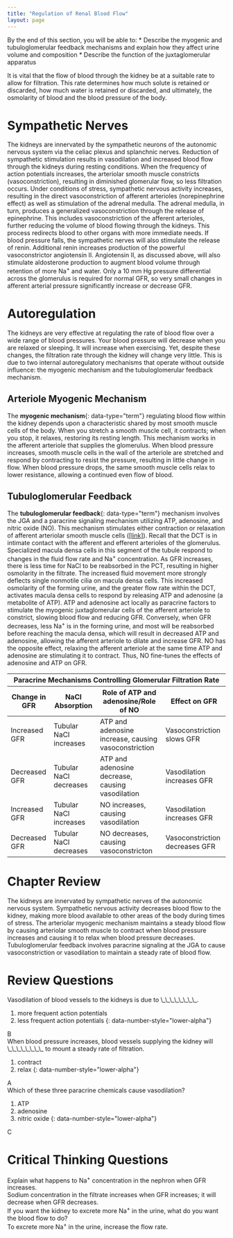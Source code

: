 ```yaml
---
title: "Regulation of Renal Blood Flow"
layout: page
---
```



<div data-type="abstract" markdown="1">
By the end of this section, you will be able to:
* Describe the myogenic and tubuloglomerular feedback mechanisms and explain how they affect urine volume and composition
* Describe the function of the juxtaglomerular apparatus

</div>

It is vital that the flow of blood through the kidney be at a suitable rate to allow for filtration. This rate determines how much solute is retained or discarded, how much water is retained or discarded, and ultimately, the osmolarity of blood and the blood pressure of the body.

# Sympathetic Nerves

The kidneys are innervated by the sympathetic neurons of the autonomic nervous system via the celiac plexus and splanchnic nerves. Reduction of sympathetic stimulation results in vasodilation and increased blood flow through the kidneys during resting conditions. When the frequency of action potentials increases, the arteriolar smooth muscle constricts (vasoconstriction), resulting in diminished glomerular flow, so less filtration occurs. Under conditions of stress, sympathetic nervous activity increases, resulting in the direct vasoconstriction of afferent arterioles (norepinephrine effect) as well as stimulation of the adrenal medulla. The adrenal medulla, in turn, produces a generalized vasoconstriction through the release of epinephrine. This includes vasoconstriction of the afferent arterioles, further reducing the volume of blood flowing through the kidneys. This process redirects blood to other organs with more immediate needs. If blood pressure falls, the sympathetic nerves will also stimulate the release of renin. Additional renin increases production of the powerful vasoconstrictor angiotensin II. Angiotensin II, as discussed above, will also stimulate aldosterone production to augment blood volume through retention of more Na<sup>+</sup> and water. Only a 10 mm Hg pressure differential across the glomerulus is required for normal GFR, so very small changes in afferent arterial pressure significantly increase or decrease GFR.

# Autoregulation

The kidneys are very effective at regulating the rate of blood flow over a wide range of blood pressures. Your blood pressure will decrease when you are relaxed or sleeping. It will increase when exercising. Yet, despite these changes, the filtration rate through the kidney will change very little. This is due to two internal autoregulatory mechanisms that operate without outside influence: the myogenic mechanism and the tubuloglomerular feedback mechanism.

## Arteriole Myogenic Mechanism

The **myogenic mechanism**{: data-type="term"} regulating blood flow within the kidney depends upon a characteristic shared by most smooth muscle cells of the body. When you stretch a smooth muscle cell, it contracts; when you stop, it relaxes, restoring its resting length. This mechanism works in the afferent arteriole that supplies the glomerulus. When blood pressure increases, smooth muscle cells in the wall of the arteriole are stretched and respond by contracting to resist the pressure, resulting in little change in flow. When blood pressure drops, the same smooth muscle cells relax to lower resistance, allowing a continued even flow of blood.

## Tubuloglomerular Feedback

The **tubuloglomerular feedback**{: data-type="term"} mechanism involves the JGA and a paracrine signaling mechanism utilizing ATP, adenosine, and nitric oxide (NO). This mechanism stimulates either contraction or relaxation of afferent arteriolar smooth muscle cells ([\[link\]](#tbl-ch26_08)). Recall that the DCT is in intimate contact with the afferent and efferent arterioles of the glomerulus. Specialized macula densa cells in this segment of the tubule respond to changes in the fluid flow rate and Na<sup>+</sup> concentration. As GFR increases, there is less time for NaCl to be reabsorbed in the PCT, resulting in higher osmolarity in the filtrate. The increased fluid movement more strongly deflects single nonmotile cilia on macula densa cells. This increased osmolarity of the forming urine, and the greater flow rate within the DCT, activates macula densa cells to respond by releasing ATP and adenosine (a metabolite of ATP). ATP and adenosine act locally as paracrine factors to stimulate the myogenic juxtaglomerular cells of the afferent arteriole to constrict, slowing blood flow and reducing GFR. Conversely, when GFR decreases, less Na<sup>+</sup> is in the forming urine, and most will be reabsorbed before reaching the macula densa, which will result in decreased ATP and adenosine, allowing the afferent arteriole to dilate and increase GFR. NO has the opposite effect, relaxing the afferent arteriole at the same time ATP and adenosine are stimulating it to contract. Thus, NO fine-tunes the effects of adenosine and ATP on GFR.

<table id="tbl-ch26_08" summary=""><thead>
<tr>
<th colspan="4">Paracrine Mechanisms Controlling Glomerular Filtration Rate</th>
</tr>
<tr>
<th>Change in GFR</th>
<th>NaCl Absorption</th>
<th>Role of ATP and adenosine/Role of NO</th>
<th>Effect on GFR</th>
</tr>
</thead><tbody>
<tr>
<td>Increased GFR</td>
<td>Tubular NaCl increases</td>
<td>ATP and adenosine increase, causing vasoconstriction</td>
<td>Vasoconstriction slows GFR</td>
</tr>
<tr>
<td>Decreased GFR</td>
<td>Tubular NaCl decreases</td>
<td>ATP and adenosine decrease, causing vasodilation</td>
<td>Vasodilation increases GFR</td>
</tr>
<tr>
<td>Increased GFR</td>
<td>Tubular NaCl increases</td>
<td>NO increases, causing vasodilation</td>
<td>Vasodilation increases GFR</td>
</tr>
<tr>
<td>Decreased GFR</td>
<td>Tubular NaCl decreases</td> 
<td>NO decreases, causing vasoconstricton</td>
<td>Vasoconstriction decreases GFR</td>
</tr>
</tbody></table>

# Chapter Review

The kidneys are innervated by sympathetic nerves of the autonomic nervous system. Sympathetic nervous activity decreases blood flow to the kidney, making more blood available to other areas of the body during times of stress. The arteriolar myogenic mechanism maintains a steady blood flow by causing arteriolar smooth muscle to contract when blood pressure increases and causing it to relax when blood pressure decreases. Tubuloglomerular feedback involves paracrine signaling at the JGA to cause vasoconstriction or vasodilation to maintain a steady rate of blood flow.

# Review Questions

<div data-type="exercise">
<div data-type="problem" markdown="1">
Vasodilation of blood vessels to the kidneys is due to \_\_\_\_\_\_\_\_.

1.  more frequent action potentials
2.  less frequent action potentials
{: data-number-style="lower-alpha"}

</div>
<div data-type="solution" markdown="1">
B

</div>
</div>

<div data-type="exercise">
<div data-type="problem" markdown="1">
When blood pressure increases, blood vessels supplying the kidney will \_\_\_\_\_\_\_\_ to mount a steady rate of filtration.

1.  contract
2.  relax
{: data-number-style="lower-alpha"}

</div>
<div data-type="solution" markdown="1">
A

</div>
</div>

<div data-type="exercise">
<div data-type="problem" markdown="1">
Which of these three paracrine chemicals cause vasodilation?

1.  ATP
2.  adenosine
3.  nitric oxide
{: data-number-style="lower-alpha"}

</div>
<div data-type="solution" markdown="1">
C

</div>
</div>

# Critical Thinking Questions

<div data-type="exercise">
<div data-type="problem" markdown="1">
Explain what happens to Na<sup>+</sup> concentration in the nephron when GFR increases.

</div>
<div data-type="solution" markdown="1">
Sodium concentration in the filtrate increases when GFR increases; it will decrease when GFR decreases.

</div>
</div>

<div data-type="exercise">
<div data-type="problem" markdown="1">
If you want the kidney to excrete more Na<sup>+</sup> in the urine, what do you want the blood flow to do?

</div>
<div data-type="solution" markdown="1">
To excrete more Na<sup>+</sup> in the urine, increase the flow rate.

</div>
</div>

